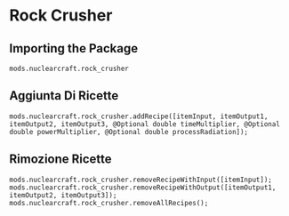 # Rock Crusher

## Importing the Package
`mods.nuclearcraft.rock_crusher`

## Aggiunta Di Ricette
```zenscript
mods.nuclearcraft.rock_crusher.addRecipe([itemInput, itemOutput1, itemOutput2, itemOutput3, @Optional double timeMultiplier, @Optional double powerMultiplier, @Optional double processRadiation]);
```

## Rimozione Ricette
```zenscript
mods.nuclearcraft.rock_crusher.removeRecipeWithInput([itemInput]);
mods.nuclearcraft.rock_crusher.removeRecipeWithOutput([itemOutput1, itemOutput2, itemOutput3]);
mods.nuclearcraft.rock_crusher.removeAllRecipes();
```